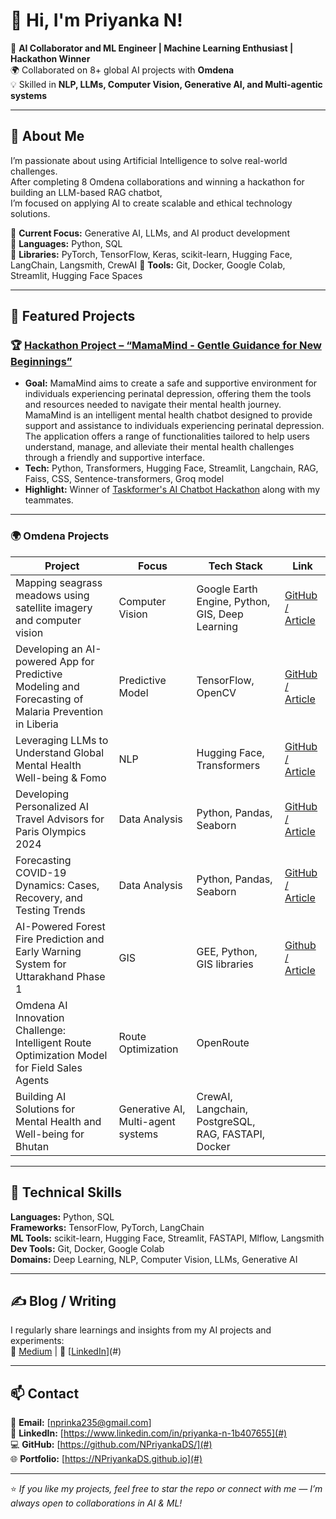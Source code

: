 # 👋 Hi, I'm Priyanka N!

🎯 **AI Collaborator and ML Engineer | Machine Learning Enthusiast | Hackathon Winner**  
🌍 Collaborated on 8+ global AI projects with **Omdena**  
💡 Skilled in **NLP, LLMs, Computer Vision, Generative AI, and Multi-agentic systems**

---

## 🚀 About Me

I’m passionate about using Artificial Intelligence to solve real-world challenges.  
After completing 8 Omdena collaborations and winning a hackathon for building an LLM-based RAG chatbot,  
I’m focused on applying AI to create scalable and ethical technology solutions.

🔹 **Current Focus:** Generative AI, LLMs, and AI product development  
🔹 **Languages:** Python, SQL  
🔹 **Libraries:** PyTorch, TensorFlow, Keras, scikit-learn, Hugging Face, LangChain, Langsmith, CrewAI
🔹 **Tools:** Git, Docker, Google Colab, Streamlit, Hugging Face Spaces  

---

## 🧩 Featured Projects

### 🏆 [Hackathon Project – “MamaMind - Gentle Guidance for New Beginnings”](#)
- **Goal:** MamaMind aims to create a safe and supportive environment for individuals experiencing perinatal depression, offering them the tools and resources needed to navigate their mental health journey. MamaMind is an intelligent mental health chatbot designed to provide support and assistance to individuals experiencing perinatal depression. The application offers a range of functionalities tailored to help users understand, manage, and alleviate their mental health challenges through a friendly and supportive interface.
- **Tech:** Python, Transformers, Hugging Face, Streamlit, Langchain, RAG, Faiss, CSS, Sentence-transformers, Groq model
- **Highlight:** Winner of [Taskformer's AI Chatbot Hackathon](https://devpost.com/software/hopebuddy) along with my teammates.

---

### 🌍 Omdena Projects
| Project | Focus | Tech Stack | Link |
|----------|--------|-------------|------|
| Mapping seagrass meadows using satellite imagery and computer vision |Computer Vision | Google Earth Engine, Python, GIS, Deep Learning| [GitHub / Article](https://dagshub.com/NPriyanka/TriesteItalyChapter_MappingSeagrassMeadows) |
| Developing an AI-powered App for Predictive Modeling and Forecasting of Malaria Prevention in Liberia | Predictive Model | TensorFlow, OpenCV | [GitHub / Article](https://dagshub.com/NPriyanka/LiberiaChapter_MalariaPrevention) |
| Leveraging LLMs to Understand Global Mental Health Well-being & Fomo | NLP | Hugging Face, Transformers | [GitHub / Article](#) |
| Developing Personalized AI Travel Advisors for Paris Olympics 2024 | Data Analysis | Python, Pandas, Seaborn | [GitHub / Article](https://dagshub.com/NPriyanka/ParisFranceChapter_AITravelAdvisors) |
| Forecasting COVID-19 Dynamics: Cases, Recovery, and Testing Trends | Data Analysis | Python, Pandas, Seaborn | [GitHub / Article](https://dagshub.com/NPriyanka/KitweChapter_ForecastingCOVID19Dynamics) |
| AI-Powered Forest Fire Prediction and Early Warning System for Uttarakhand Phase 1 | GIS | GEE, Python, GIS libraries | [Github / Article](https://github.com/NPriyankaDS/DehradunIndiaChapter_ForestFirePredictionandEarlyWarningSystem) |
| Omdena AI Innovation Challenge: Intelligent Route Optimization Model for Field Sales Agents | Route Optimization | OpenRoute | 
| Building AI Solutions for Mental Health and Well-being for Bhutan | Generative AI, Multi-agent systems | CrewAI, Langchain, PostgreSQL, RAG, FASTAPI, Docker | | 

---

## 🧠 Technical Skills

**Languages:** Python, SQL  
**Frameworks:** TensorFlow, PyTorch, LangChain  
**ML Tools:** scikit-learn, Hugging Face, Streamlit, FASTAPI, Mlflow, Langsmith
**Dev Tools:** Git, Docker, Google Colab  
**Domains:** Deep Learning, NLP, Computer Vision, LLMs, Generative AI

---

## ✍️ Blog / Writing

I regularly share learnings and insights from my AI projects and experiments:  
📝 [Medium](#) | 💼 [[LinkedIn](https://github.com/NPriyankaDS/)](#)

---

## 📫 Contact

📧 **Email:** [nprinka235@gmail.com]  
💼 **LinkedIn:** [https://www.linkedin.com/in/priyanka-n-1b407655](#)  
💻 **GitHub:** [https://github.com/NPriyankaDS/](#)  
🌐 **Portfolio:** [https://NPriyankaDS.github.io](#)

---

⭐️ *If you like my projects, feel free to star the repo or connect with me — I’m always open to collaborations in AI & ML!*
